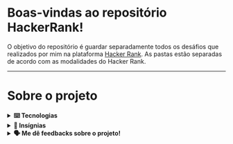 # Boas-vindas ao repositório HackerRank!

O objetivo do repositório é guardar separadamente todos os desáfios que realizados por mim na plataforma [Hacker Rank](https://www.hackerrank.com).
As pastas estão separadas de acordo com as modalidades do Hacker Rank.

---
# Sobre o projeto

<details>
  <summary>
    <strong>⌨️ Tecnologias</strong>
  </summary>
  
  - **MySql**
  
  - **Typescript**

</details>

<details>
  <summary>
    <strong>🏅 Insígnias</strong>
  </summary>
  
  - **MySql 🥇**
  
  - **Problem Solving 🥈**

</details>

<details>
  <summary>
    <strong>🗣 Me dê feedbacks sobre o projeto!</strong>
  </summary><br>

  Qualquer tipo de feedback é bem vindo para que eu possa continuar melhorando. 
   - **sandrosalasfilho3@gmail.com**
</details>

